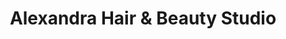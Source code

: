 ---
title: "Alexandra Hair & Beauty Studio"
url: /cherque-farm-lee-on-the-solent/alexandra-hair-and-beauty-studio/
shop: beauty
---